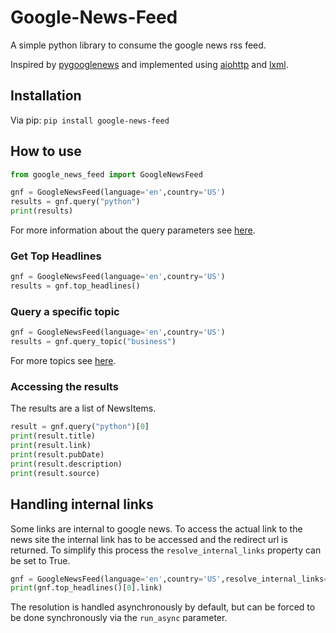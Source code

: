 # Google-News-Feed
A simple python library to consume the google news rss feed.

Inspired by [pygooglenews](https://github.com/kotartemiy/pygooglenews) and implemented using [aiohttp](https://pypi.org/project/aiohttp/) and [lxml](https://pypi.org/project/lxml/).


## Installation
Via pip: <code>pip install google-news-feed</code>

## How to use
```python
from google_news_feed import GoogleNewsFeed

gnf = GoogleNewsFeed(language='en',country='US')
results = gnf.query("python")
print(results)
```
For more information about the query parameters see [here](https://newscatcherapi.com/blog/google-news-rss-search-parameters-the-missing-documentaiton).

### Get Top Headlines
```python
gnf = GoogleNewsFeed(language='en',country='US')
results = gnf.top_headlines()
```

### Query a specific topic
```python
gnf = GoogleNewsFeed(language='en',country='US')
results = gnf.query_topic("business")
```
For more topics see [here](https://newscatcherapi.com/blog/google-news-rss-search-parameters-the-missing-documentaiton).
### Accessing the results
The results are a list of NewsItems.
```python
result = gnf.query("python")[0]
print(result.title)
print(result.link)
print(result.pubDate)
print(result.description)
print(result.source)
```

## Handling internal links
Some links are internal to google news. To access the actual link to the news site the internal link has to be accessed and the redirect url is returned. To simplify this process the `resolve_internal_links` property can be set to True.
```python
gnf = GoogleNewsFeed(language='en',country='US',resolve_internal_links=True)
print(gnf.top_headlines()[0].link)
```
The resolution is handled asynchronously by default, but can be forced to be done synchronously via the `run_async` parameter.
